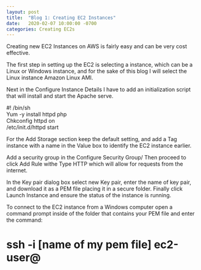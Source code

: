 ```yaml
---
layout: post
title:  "Blog 1: Creating EC2 Instances"
date:   2020-02-07 10:00:00 -0700
categories: Creating EC2s
---
```


Creating new EC2 Instances on AWS is fairly easy and can be very cost effective. 

The first step in setting up the EC2 is selecting a instance, which can be a Linux or Windows instance, and for the sake of this blog I will select the Linux instance Amazon Linux AMI. 

Next in the Configure Instance Details I have to add an initialization script that will install and start the Apache serve. 

#! /bin/sh   <br>
Yum -y install httpd php  <br>
Chkconfig httpd on  <br>
/etc/init.d/httpd start  <br>

For the Add Storage section keep the default setting, and add a Tag instance with a name in the Value box to identify the EC2 instance earlier. 

Add a security group in the Configure Security Group/ Then proceed to click Add Rule withe Type HTTP which will allow for requests from the internet. 

In the Key pair dialog box select new Key pair, enter the name of key pair, and download it as a PEM file placing it in a secure folder. Finally click Launch Instance and ensure the status of the instance is running. 

To connect to the EC2 instance from a Windows computer open a command prompt inside of the folder that contains your PEM file and enter the command: 

# ssh -i [name of my pem file] ec2-user@<public DNS>



  

